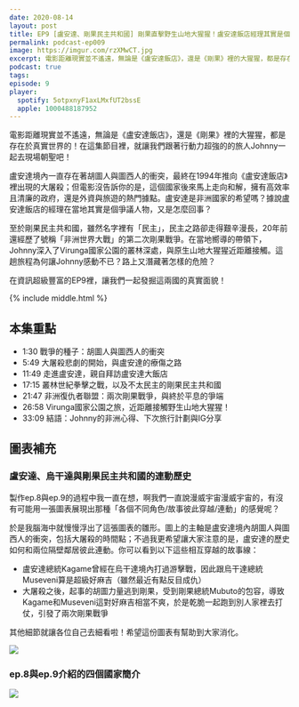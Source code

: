 ```yaml
---
date: 2020-08-14
layout: post
title: EP9 [盧安達、剛果民主共和國] 剛果直擊野生山地大猩猩！盧安達飯店經理其實是個爭議人物？ ft. Johnny
permalink: podcast-ep009
image: https://imgur.com/rzXMwCT.jpg
excerpt: 電影距離現實並不遙遠，無論是《盧安達飯店》，還是《剛果》裡的大猩猩，都是存在於真實世界的！在這集節目裡，就讓我們跟著行動力超強的的旅人Johnny一起去現場朝聖吧！
podcast: true
tags:
episode: 9
player:
  spotify: 5otpxnyF1axLMxfUT2bssE
  apple: 1000488187952
---
```


電影距離現實並不遙遠，無論是《盧安達飯店》，還是《剛果》裡的大猩猩，都是存在於真實世界的！在這集節目裡，就讓我們跟著行動力超強的的旅人Johnny一起去現場朝聖吧！

盧安達境內一直存在著胡圖人與圖西人的衝突，最終在1994年推向《盧安達飯店》裡出現的大屠殺；但電影沒告訴你的是，這個國家後來馬上走向和解，擁有高效率且清廉的政府，還是外資與旅遊的熱門據點。盧安達是非洲國家的希望嗎？據說盧安達飯店的經理在當地其實是個爭議人物，又是怎麼回事？

至於剛果民主共和國，雖然名字裡有「民主」，民主之路卻走得艱辛漫長，20年前還經歷了號稱「非洲世界大戰」的第二次剛果戰爭。在當地嚮導的帶領下，Johnny深入了Virunga國家公園的叢林深處，與原生山地大猩猩近距離接觸。這趟旅程為何讓Johnny感動不已？路上又潛藏著怎樣的危險？

在資訊超級豐富的EP9裡，讓我們一起發掘這兩國的真實面貌！



{% include middle.html %}

## 本集重點

* 1:30 戰爭的種子：胡圖人與圖西人的衝突
* 5:49 大屠殺悲劇的開始，與盧安達的療傷之路
* 11:49 走進盧安達，親自拜訪盧安達大飯店
* 17:15 叢林世紀拳擊之戰，以及不太民主的剛果民主共和國
* 21:47 非洲復仇者聯盟：兩次剛果戰爭，與終於平息的爭端
* 26:58 Virunga國家公園之旅，近距離接觸野生山地大猩猩！
* 33:09 結語：Johnny的非洲心得、下次旅行計劃與IG分享

## 圖表補充

### 盧安達、烏干達與剛果民主共和國的連動歷史

製作ep.8與ep.9的過程中我一直在想，啊我們一直說漫威宇宙漫威宇宙的，有沒有可能用一張圖表展現出那種「各個不同角色/故事彼此穿越/連動」的感覺呢？

於是我腦海中就慢慢浮出了這張圖表的雛形。圖上的主軸是盧安達境內胡圖人與圖西人的衝突，包括大屠殺的時間點；不過我更希望讓大家注意的是，盧安達的歷史如何和兩位隔壁鄰居彼此連動。你可以看到以下這些相互穿越的故事線：

* 盧安達總統Kagame曾經在烏干達境內打過游擊戰，因此跟烏干達總統Museveni算是超級好麻吉（雖然最近有點反目成仇）
* 大屠殺之後，起事的胡圖力量逃到剛果，受到剛果總統Mubuto的包容，導致Kagame和Museveni這對好麻吉相當不爽，於是乾脆一起跑到別人家裡去打仗，引發了兩次剛果戰爭

其他細節就讓各位自己去細看啦！希望這份圖表有幫助到大家消化。

![](https://imgur.com/paVsPS0.jpg)

### ep.8與ep.9介紹的四個國家簡介

![](https://imgur.com/yRPBrlq.jpg)